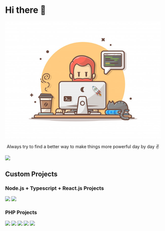 <div>
<h1>Hi there 👋</h1>
<div align="center">
<img src="./programmer-with-code-cat-book-coffee-vector-clip-art-illustration_138676-92.jpeg">


Always try to find a better way to make things more powerful day by day ✌️
</div>
</div>

![](https://komarev.com/ghpvc/?username=your-github-username&style=flat-square&color=red)


<h2>Custom Projects</h2>

<h3>Node.js + Typescript + React.js Projects</h3>

[![](https://img.shields.io/badge/Paiesa-Payment%20Gateway%20Website-blueviolet?style=for-the-badge)](https://paiesa.com) [![](https://img.shields.io/badge/Render%20Hacks-Forum%20Website-red?style=for-the-badge)](https://renderhacks.com)

<h3>PHP Projects</h3>

[![](https://img.shields.io/badge/Halastore%20v1-Ecommerce%20Website-important?style=for-the-badge)](https://halastore.ly)  [![](https://img.shields.io/badge/V2%20Halastore%20-Ecommerce%20Website-important?style=for-the-badge)](https://v2.halastore.ly)
[![](https://img.shields.io/badge/GuardWatch-Family%20Security%20Website-critical?style=for-the-badge)](https://guardwatch.net) [![](https://img.shields.io/badge/All%20Surgical-Surgical%20Solutions%20Website-blue?style=for-the-badge)](https://allsurgical.net)
[![](https://img.shields.io/badge/Vitaral%20Nutrition-Health%20&%20Nutrition%20Website-orange?style=for-the-badge)](https://vitaral.co.uk)
